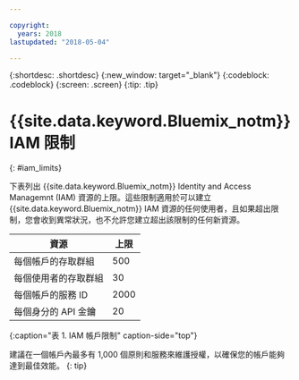 ```yaml
---

copyright:
  years: 2018
lastupdated: "2018-05-04"

---
```



{:shortdesc: .shortdesc}
{:new_window: target="_blank"}
{:codeblock: .codeblock}
{:screen: .screen}
{:tip: .tip}

# {{site.data.keyword.Bluemix_notm}} IAM 限制
{: #iam_limits}

下表列出 {{site.data.keyword.Bluemix_notm}} Identity and Access Managemnt (IAM) 資源的上限。這些限制適用於可以建立 {{site.data.keyword.Bluemix_notm}} IAM 資源的任何使用者，且如果超出限制，您會收到異常狀況，也不允許您建立超出該限制的任何新資源。

|資源|上限|
|----------|---------|
|每個帳戶的存取群組|500|
|每個使用者的存取群組|30 |
|每個帳戶的服務 ID|2000 |
|每個身分的 API 金鑰|20 |
{:caption="表 1. IAM 帳戶限制" caption-side="top"}

建議在一個帳戶內最多有 1,000 個原則和服務來維護授權，以確保您的帳戶能夠達到最佳效能。
{: tip}
